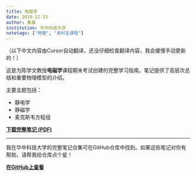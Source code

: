 ```yaml
---
title: 电磁学
date: 2019-12-31
author: 黄晨
institution: 华中科技大学
notetags: ["物理", "本科生课程"]
---
```


（以下中文内容由Cursor自动翻译，还没仔细检查翻译内容，我会缓慢手动更新的！）

这是为陈学文教授**电磁学**课程期末考试创建的完整学习指南。笔记提供了高层次总结和重要物理模型的介绍。

主要主题包括：

- 静电学
- 静磁学
- 麦克斯韦方程组

[**下载完整笔记 (PDF)**](/notes/electromagnetics/pdf/review-electromagnetics.pdf)

---

我在华中科技大学的完整笔记合集可在GitHub仓库中找到。如果这些笔记对你有帮助，请帮我给仓库点个星！

[**在GitHub上查看**](https://github.com/chenx820/HUST-course-notes)
